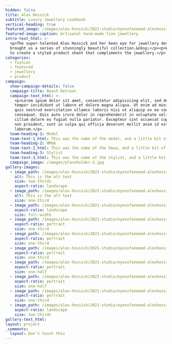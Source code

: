 ```yaml
---
hidden: false
title: Alex Hossick
subtitle: Luxury Jewellery Lookbook
vertical-heading: true
featured_image: /images/alex-hossick/2021-studio/eyesofanomad-alexhossick-studio-36.jpg
featured-image-caption: Artisanal hand-made fine jewellery
intro-text_html: >-
  <p>The super-talented Alex Hossick and her keen eye for jewellery design have
  brought us a series of stunningly beautiful collection.&nbsp;</p><p>We wanted
  to create a styled product shoot that compliments the jewellery.</p>
categories:
  - fashion
  - featured
  - jewellery
  - product
campaign:
  show-campaign-details: false
  campaign-title: Beach Retreat
  campaign-text_html: >-
    <p>Lorem ipsum dolor sit amet, consectetur adipisicing elit, sed do eiusmod
    tempor incididunt ut labore et dolore magna aliqua. Ut enim ad minim veniam,
    quis nostrud exercitation ullamco laboris nisi ut aliquip ex ea commodo
    consequat. Duis aute irure dolor in reprehenderit in voluptate velit esse
    cillum dolore eu fugiat nulla pariatur. Excepteur sint occaecat cupidatat
    non proident, sunt in culpa qui officia deserunt mollit anim id est
    laborum.</p>
  team-heading-1: Model
  team-text-1_html: This was the name of the model, and a little bit of a blurb about her.
  team-heading-2: HMUA
  team-text-2_html: This was the name of the hmua, and a little bit of a blurb about her.
  team-heading-3: Stylist
  team-text-3_html: This was the name of the stylist, and a little bit of a blurb about her.
  campaign_image: /images/placeholder-2.jpg
gallery-images:
  - image_path: /images/alex-hossick/2021-studio/eyesofanomad-alexhossick-studio-41.jpg
    alt: This is the alt text
    size: two-thirds
    aspect-ratio: landscape
  - image_path: /images/alex-hossick/2021-studio/eyesofanomad-alexhossick-studio-15.jpg
    alt: This is the alt text
    size: one-third
  - image_path: /images/alex-hossick/2021-studio/eyesofanomad-alexhossick-studio-56.jpg
    aspect-ratio: landscape
    size: full-width
  - image_path: /images/alex-hossick/2021-studio/eyesofanomad-alexhossick-studio-71.jpg
    aspect-ratio: portrait
    size: one-third
  - image_path: /images/alex-hossick/2021-studio/eyesofanomad-alexhossick-studio-64.jpg
    aspect-ratio: portrait
    size: one-third
  - image_path: /images/alex-hossick/2021-studio/eyesofanomad-alexhossick-studio-49.jpg
    aspect-ratio: portrait
    size: one-third
  - image_path: /images/alex-hossick/2021-studio/eyesofanomad-alexhossick-studio-14.jpg
    aspect-ratio: portrait
    size: one-half
  - image_path: /images/alex-hossick/2021-studio/eyesofanomad-alexhossick-studio-13.jpg
    aspect-ratio: portrait
    size: one-half
  - image_path: /images/alex-hossick/2021-studio/eyesofanomad-alexhossick-studio-20.jpg
    aspect-ratio: portrait
    size: one-third
  - image_path: /images/alex-hossick/2021-studio/eyesofanomad-alexhossick-studio-28.jpg
    aspect-ratio: landscape
    size: two-thirds
gallery-text_html:
layout: project
_comments:
  layout: Don't touch this
---
```

